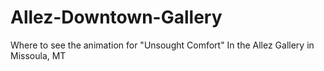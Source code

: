 # Allez-Downtown-Gallery
Where to see the animation for "Unsought Comfort" In the Allez Gallery in Missoula, MT

